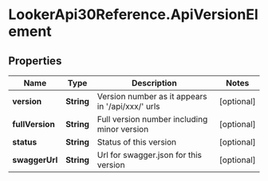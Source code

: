 # LookerApi30Reference.ApiVersionElement

## Properties
Name | Type | Description | Notes
------------ | ------------- | ------------- | -------------
**version** | **String** | Version number as it appears in &#39;/api/xxx/&#39; urls | [optional] 
**fullVersion** | **String** | Full version number including minor version | [optional] 
**status** | **String** | Status of this version | [optional] 
**swaggerUrl** | **String** | Url for swagger.json for this version | [optional] 


